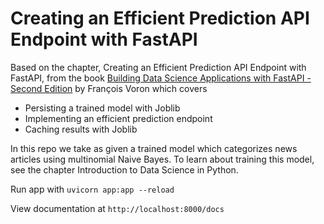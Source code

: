 Creating an Efficient Prediction API Endpoint with FastAPI
==========================================================

Based on the chapter, Creating an Efficient Prediction API Endpoint with FastAPI, from the book [Building Data Science Applications with FastAPI - Second Edition](https://www.amazon.com/Building-Data-Science-Applications-FastAPI-ebook/dp/B0C9D1QYVX?qid=1692021319&refinements=p_27:Fran%C3%A7ois+Voron&s=digital-text&sr=1-1&text=Fran%C3%A7ois+Voron&linkCode=sl1&tag=mobilea00b2a6-20&linkId=751999f2c2a85565dbd749e640befa60&language=en_US&ref_=as_li_ss_tl) by François Voron which covers
* Persisting a trained model with Joblib
* Implementing an efficient prediction endpoint
* Caching results with Joblib

In this repo we take as given a trained model which categorizes news articles using multinomial Naive Bayes. To learn about training this model, see the chapter Introduction to Data Science in Python.

Run app with `uvicorn app:app --reload`

View documentation at `http://localhost:8000/docs`
